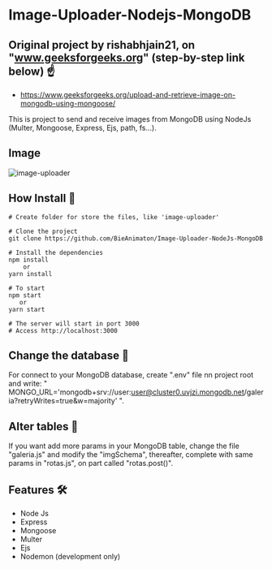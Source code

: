 # Image-Uploader-Nodejs-MongoDB

## Original project by rishabhjain21, on "www.geeksforgeeks.org" (step-by-step link below) :point_up:
- https://www.geeksforgeeks.org/upload-and-retrieve-image-on-mongodb-using-mongoose/

This is project to send and receive images from MongoDB using NodeJs (Multer, Mongoose, Express, Ejs, path, fs...).

## Image
![image-uploader](https://user-images.githubusercontent.com/52220244/97816936-f5798580-1c77-11eb-9b29-f5d125960d93.gif)

## How Install :bookmark_tabs:
```
# Create folder for store the files, like 'image-uploader'

# Clone the project
git clone https://github.com/BieAnimaton/Image-Uploader-NodeJs-MongoDB

# Install the dependencies
npm install
    or
yarn install

# To start
npm start
   or
yarn start

# The server will start in port 3000
# Access http://localhost:3000
```

## Change the database :pushpin:
For connect to your MongoDB database, create ".env" file nn project root and write: " MONGO_URL='mongodb+srv://user:user@cluster0.uvjzi.mongodb.net/galeria?retryWrites=true&w=majority' ".

## Alter tables :file_folder:
If you want add more params in your MongoDB table, change the file "galeria.js" and modify the "imgSchema", thereafter, complete with same params in "rotas.js", on part called "rotas.post()".

## Features :hammer_and_wrench:
- Node Js
- Express
- Mongoose
- Multer
- Ejs
- Nodemon (development only)